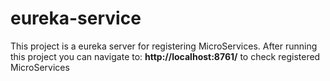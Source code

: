 # eureka-service

This project is a eureka server for registering MicroServices. After running this project you can navigate to:
**http://localhost:8761/** to check registered MicroServices

